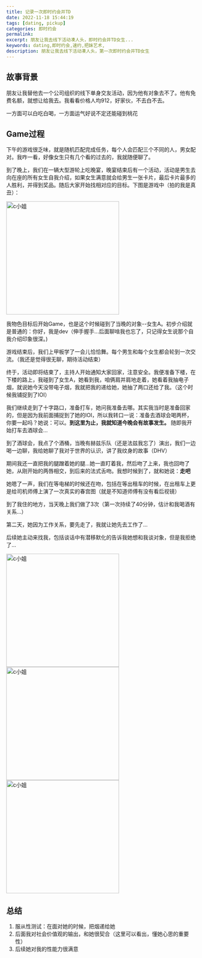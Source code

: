 ```yaml
---
title: 记录一次即时约会并TD
date: 2022-11-18 15:44:19
tags: [dating, pickup]
categories: 即时约会
permalink:
excerpt: 朋友让我去线下活动凑人头，即时约会并TD女生...
keywords: dating,即时约会,速约,把妹艺术,
description: 朋友让我去线下活动凑人头，第一次即时约会并TD女生
---
```


## 故事背景

朋友让我替他去一个公司组织的线下单身交友活动，因为他有对象去不了。他有免费名额，就想让给我去。我看看价格人均912，好家伙，不去白不去。

一方面可以白吃白喝，一方面运气好说不定还能碰到桃花

## Game过程

下午的游戏很乏味，就是随机匹配完成任务，每个人会匹配三个不同的人，男女配对。我咋一看，好像女生只有几个看的过去的，我就随便聊了。

到了晚上，我们在一辆大型游轮上吃晚宴，晚宴结束后有一个活动，活动是男生去向在座的所有女生自我介绍，如果女生满意就会给男生一张卡片，最后卡片最多的人胜利，并得到奖品。随后大家开始找相对应的目标。下图是游戏中（拍的我是真丑）：

<img src="/img/gallery/20220624-4.jpg" width="300" alt="c小姐" align=center />

我物色目标后开始Game，也是这个时候碰到了当晚的对象--女生A。初步介绍就是普通的：你好，我是dev（伸手握手...后面聊啥我也忘了，只记得女生说那个自我介绍印象很深。)

游戏结束后，我们上甲板学了一会儿恰恰舞。每个男生和每个女生都会轮到一次交流。（我还是觉得很无聊，期待活动结束）

终于，活动即将结束了，主持人开始通知大家回家，注意安全。我便准备下楼，在下楼的路上，我碰到了女生A，她看到我，咱俩肩并肩地走着，她看着我抽电子烟，就说她今天没带电子烟，我就把我的递给她，她抽了两口还给了我。（这个时候我铺捉到了IOI）

我们继续走到了十字路口，准备打车，她问我准备去哪。其实我当时是准备回家的，但是因为我前面捕捉到了她的IOI，所以我转口一说：准备去酒球会喝两杯，你要一起吗？她说：可以。**到这里为止，我就知道今晚会有故事发生。** 随即我开始打车去酒球会...

到了酒球会，我点了个酒桶，当晚有赫兹乐队（还是法兹我忘了）演出，我们一边喝一边聊，我给她聊了我对于世界的认识，讲了我纹身的故事（DHV）

期间我还一直把我的腿蹭着她的腿...她一直盯着我，然后吻了上来，我也回吻了她，从刚开始的两唇相交，到后来的法式舌吻。我想时候到了，就和她说：**走吧**

她嗯了一声，我们在等电梯的时候还在吻，包括在等出租车的时候，在出租车上更是给司机师傅上演了一次真实的春宫图（就是不知道师傅有没有看后视镜）

到了我住的地方，当天晚上我们做了3次（第一次持续了40分钟，估计和我喝酒有关系...）

第二天，她因为工作关系，要先走了，我就让她先去工作了...

后续她主动来找我，包括谈话中有潜移默化的告诉我她想和我谈对象，但是我拒绝了...

<img src="/img/gallery/20220624-1.png" width="300" alt="c小姐" align=center />
<img src="/img/gallery/20220624-2.jpg" width="300" alt="c小姐" align=center />
<img src="/img/gallery/20220624-3.jpg" width="300" alt="c小姐" align=center />

## 总结

1. 服从性测试：在面对她的时候，把烟递给她
2. 后面我对社会价值观的输出，和她很契合（这里可以看出，懂她心思的重要性）
3. 后续她对我的性能力很满意
